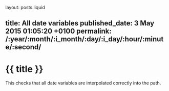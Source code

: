 layout: posts.liquid

title:  All date variables
published_date:  3 May 2015 01:05:20 +0100
permalink:  /:year/:month/:i_month/:day/:i_day/:hour/:minute/:second/
---
# {{ title }}

This checks that all date variables are interpolated correctly into the path.
